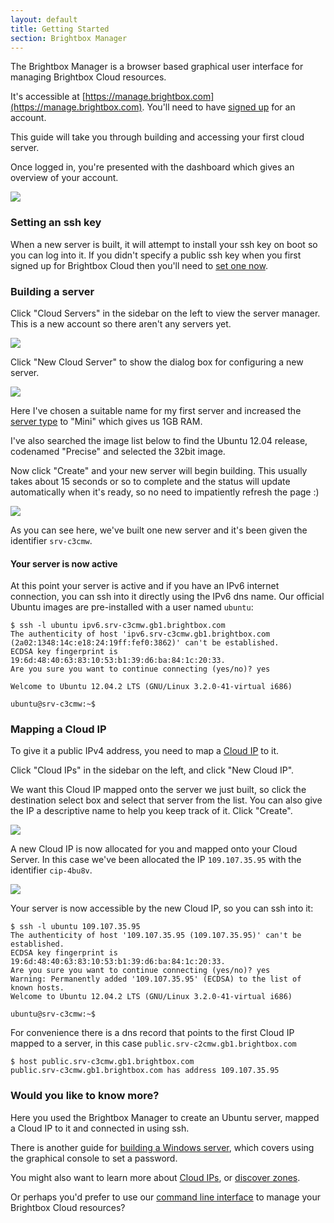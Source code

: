 ```yaml
---
layout: default
title: Getting Started
section: Brightbox Manager
---
```


The Brightbox Manager is a browser based graphical user interface for managing Brightbox Cloud resources.

It's accessible at [https://manage.brightbox.com](https://manage.brightbox.com). You'll need to have [signed up](https://manage.brightbox.com/signup) for an account.

This guide will take you through building and accessing your first cloud server.

Once logged in, you're presented with the dashboard which gives an overview of your account.

![](/images/manage-dashboard.png)

### Setting an ssh key

When a new server is built, it will attempt to install your ssh key on boot so you can log into it. If you didn't specify a public ssh key when you first signed up for Brightbox Cloud then you'll need to [set one now](/guides/manager/ssh-keys).

### Building a server

Click "Cloud Servers" in the sidebar on the left to view the server manager. This is a new account so there aren't any servers yet.

![](/images/manage-cloud-servers-cropped.png)

Click "New Cloud Server" to show the dialog box for configuring a new server.

![](/images/manage-new-cloud-server-image-cropped.png)

Here I've chosen a suitable name for my first server and increased the [server type](/reference/glossary/#server_type) to "Mini" which gives us 1GB RAM.

I've also searched the image list below to find the Ubuntu 12.04 release, codenamed "Precise" and selected the 32bit image.

Now click "Create" and your new server will begin building. This usually takes about 15 seconds or so to complete and the status will update automatically when it's ready, so no need to impatiently refresh the page :)

![](/images/manage-cloud-server-list-first-server-cropped.png)

As you can see here, we've built one new server and it's been given the identifier `srv-c3cmw`.

#### Your server is now active

At this point your server is active and if you have an IPv6 internet connection, you can ssh into it directly using the IPv6 dns name. Our official Ubuntu images are pre-installed with a user named `ubuntu`:

    $ ssh -l ubuntu ipv6.srv-c3cmw.gb1.brightbox.com
    The authenticity of host 'ipv6.srv-c3cmw.gb1.brightbox.com (2a02:1348:14c:e18:24:19ff:fef0:3862)' can't be established.
    ECDSA key fingerprint is 19:6d:48:40:63:83:10:53:b1:39:d6:ba:84:1c:20:33.
    Are you sure you want to continue connecting (yes/no)? yes
    
    Welcome to Ubuntu 12.04.2 LTS (GNU/Linux 3.2.0-41-virtual i686)
    
    ubuntu@srv-c3cmw:~$


### Mapping a Cloud IP

To give it a public IPv4 address, you need to map a [Cloud IP](/reference/cloud-ips/) to it.

Click "Cloud IPs" in the sidebar on the left, and click "New Cloud IP".

We want this Cloud IP mapped onto the server we just built, so click the destination select box and select that server from the list. You can also give the IP a descriptive name to help you keep track of it. Click "Create".

![](/images/manage-new-cloud-ip-cropped.png)

A new Cloud IP is now allocated for you and mapped onto your Cloud Server. In this case we've been allocated the IP `109.107.35.95` with the identifier `cip-4bu8v`.

![](/images/manage-cloud-ips-list-cropped.png)

Your server is now accessible by the new Cloud IP, so you can ssh into it:

    $ ssh -l ubuntu 109.107.35.95
    The authenticity of host '109.107.35.95 (109.107.35.95)' can't be established.
    ECDSA key fingerprint is 19:6d:48:40:63:83:10:53:b1:39:d6:ba:84:1c:20:33.
    Are you sure you want to continue connecting (yes/no)? yes
    Warning: Permanently added '109.107.35.95' (ECDSA) to the list of known hosts.
    Welcome to Ubuntu 12.04.2 LTS (GNU/Linux 3.2.0-41-virtual i686)
    
    ubuntu@srv-c3cmw:~$

For convenience there is a dns record that points to the first Cloud IP mapped to a server, in this case `public.srv-c2cmw.gb1.brightbox.com`

    $ host public.srv-c3cmw.gb1.brightbox.com
    public.srv-c3cmw.gb1.brightbox.com has address 109.107.35.95

### Would you like to know more?

Here you used the Brightbox Manager to create an Ubuntu server, mapped a Cloud IP to it and connected in using ssh.

There is another guide for [building a Windows server](/guides/manager/windows-servers/), which covers using the graphical console to set a password.

You might also want to learn more about
[Cloud IPs](/reference/cloud-ips/), or
[discover zones](/reference/glossary/#zone).

Or perhaps you'd prefer to use our [command line interface](/guides/cli/getting-started) to manage your Brightbox Cloud resources?
